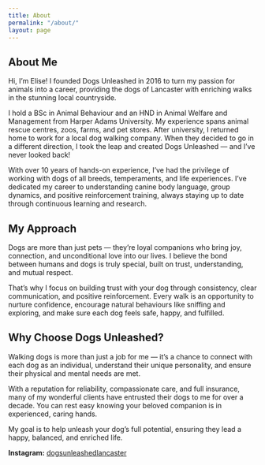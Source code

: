 ```yaml
---
title: About
permalink: "/about/"
layout: page
---
```


## About Me

Hi, I’m Elise! I founded Dogs Unleashed in 2016 to turn my passion for animals into a career, providing the dogs of Lancaster with enriching walks in the stunning local countryside.

I hold a BSc in Animal Behaviour and an HND in Animal Welfare and Management from Harper Adams University. My experience spans animal rescue centres, zoos, farms, and pet stores. After university, I returned home to work for a local dog walking company. When they decided to go in a different direction, I took the leap and created Dogs Unleashed — and I’ve never looked back!

With over 10 years of hands-on experience, I’ve had the privilege of working with dogs of all breeds, temperaments, and life experiences. I’ve dedicated my career to understanding canine body language, group dynamics, and positive reinforcement training, always staying up to date through continuous learning and research.

## My Approach

Dogs are more than just pets — they’re loyal companions who bring joy, connection, and unconditional love into our lives. I believe the bond between humans and dogs is truly special, built on trust, understanding, and mutual respect.

That’s why I focus on building trust with your dog through consistency, clear communication, and positive reinforcement. Every walk is an opportunity to nurture confidence, encourage natural behaviours like sniffing and exploring, and make sure each dog feels safe, happy, and fulfilled.

## Why Choose Dogs Unleashed? 

Walking dogs is more than just a job for me — it’s a chance to connect with each dog as an individual, understand their unique personality, and ensure their physical and mental needs are met.

With a reputation for reliability, compassionate care, and full insurance, many of my wonderful clients have entrusted their dogs to me for over a decade. You can rest easy knowing your beloved companion is in experienced, caring hands. 

My goal is to help unleash your dog’s full potential, ensuring they lead a happy, balanced, and enriched life.

**Instagram:** [dogsunleashedlancaster](https://www.instagram.com/dogsunleashedlancaster?igsh=NHNpZWJuMmY2MW9r)